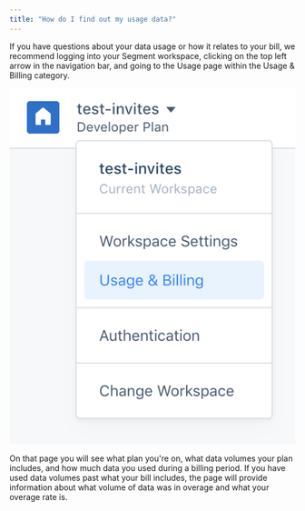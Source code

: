 ```yaml
---
title: "How do I find out my usage data?"
---
```


If you have questions about your data usage or how it relates to your bill, we recommend logging into your Segment workspace, clicking on the top left arrow in the navigation bar, and going to the Usage page within the Usage & Billing category.

![](../../images/asset_ZvCX7wXJ.png)

On that page you will see what plan you're on, what data volumes your plan includes, and how much data you used during a billing period. If you have used data volumes past what your bill includes, the page will provide information about what volume of data was in overage and what your overage rate is.
